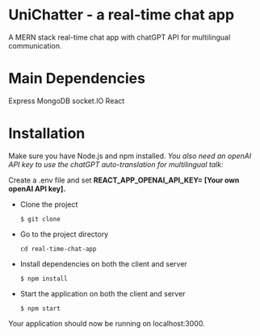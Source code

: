 # UniChatter - a real-time chat app


A MERN stack real-time chat app with chatGPT API for  multilingual communication.

# Main Dependencies

Express
MongoDB
socket.IO
React

# Installation

Make sure you have Node.js and npm installed. _You also need an openAI API key to use the chatGPT auto-translation for multilingual talk:_ 

Create a .env file and set **REACT_APP_OPENAI_API_KEY= [Your own openAI API key].**

* Clone the project
  
  `$ git clone` 
  
* Go to the project directory
  
  `cd real-time-chat-app`

* Install dependencies on both the client and server

  `$ npm install`

* Start the application on both the client and server
  
  `$ npm start`
  
Your application should now be running on localhost:3000.







